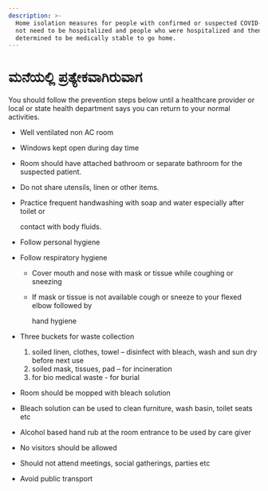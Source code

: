 ```yaml
---
description: >-
  Home isolation measures for people with confirmed or suspected COVID-19 who do
  not need to be hospitalized and people who were hospitalized and then
  determined to be medically stable to go home.
---
```


# ಮನೆಯಲ್ಲಿ ಪ್ರತ್ಯೇಕವಾಗಿರುವಾಗ

You should follow the prevention steps below until a healthcare provider or local or state health department says you can return to your normal activities.

* Well ventilated non AC room
* Windows kept open during day time
* Room should have attached bathroom or separate bathroom for the suspected patient.
* Do not share utensils, linen or other items.
* Practice frequent handwashing with soap and water especially after toilet or

  contact with body fluids.

* Follow personal hygiene
* Follow respiratory hygiene
  * Cover mouth and nose with mask or tissue while coughing or sneezing
  * If mask or tissue is not available cough or sneeze to your flexed elbow followed by

    hand hygiene
* Three buckets for waste collection
  1. soiled linen, clothes, towel – disinfect with bleach, wash and sun dry before next use
  2. soiled mask, tissues, pad – for incineration
  3. for bio medical waste - for burial
* Room should be mopped with bleach solution
* Bleach solution can be used to clean furniture, wash basin, toilet seats etc
* Alcohol based hand rub at the room entrance to be used by care giver
* No visitors should be allowed
* Should not attend meetings, social gatherings, parties etc
* Avoid public transport

